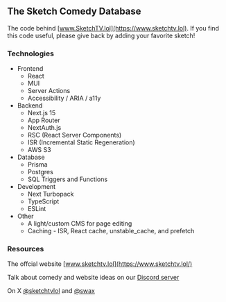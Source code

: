 ## The Sketch Comedy Database

The code behind [www.SketchTV.lol](https://www.sketchtv.lol).
If you find this code useful, please give back by adding your favorite sketch!

### Technologies

- Frontend
  - React
  - MUI
  - Server Actions
  - Accessibility / ARIA / a11y
- Backend
  - Next.js 15
  - App Router
  - NextAuth.js
  - RSC (React Server Components)
  - ISR (Incremental Static Regeneration)
  - AWS S3
- Database
  - Prisma
  - Postgres
  - SQL Triggers and Functions
- Development
  - Next Turbopack
  - TypeScript
  - ESLint
- Other
  - A light/custom CMS for page editing
  - Caching - ISR, React cache, unstable_cache, and prefetch

### Resources

The offcial website [www.sketchtv.lol](https://www.sketchtv.lol/)

Talk about comedy and website ideas on our [Discord server](https://discord.gg/UKE8gSYp)

On X [@sketchtvlol](https://x.com/sketchtvlol) and [@swax](https://x.com/swax)
